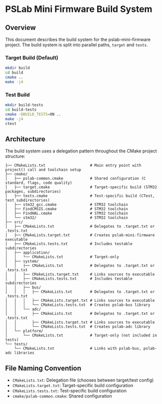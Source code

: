 # PSLab Mini Firmware Build System

## Overview

This document describes the build system for the pslab-mini-firmware project.
The build system is split into parallel paths, `target` and `tests`.

### Target Build (Default)
```bash
mkdir build
cd build
cmake ..
make -j4
```

### Test Build
```bash
mkdir build-tests  
cd build-tests
cmake -DBUILD_TESTS=ON ..
make -j4
ctest
```

## Architecture

The build system uses a delegation pattern throughout the CMake project structure:

```
├── CMakeLists.txt                    # Main entry point with project() call and toolchain setup
├── cmake/
│   ├── pslab-common.cmake            # Shared configuration (C standard, flags, code quality)
│   ├── target.cmake                  # Target-specific build (STM32 packages, subdirectories)
│   ├── tests.cmake                   # Test-specific build (CTest, test subdirectories)
│   ├── stm32_gcc.cmake               # STM32 toolchain
│   ├── FindCMSIS.cmake               # STM32 toolchain
│   ├── FindHAL.cmake                 # STM32 toolchain
│   └── stm32/                        # STM32 toolchain
├── src/
│   ├── CMakeLists.txt                # Delegates to .target.txt or .tests.txt
│   ├── CMakeLists.target.txt         # Creates pslab-mini-firmware executable
│   ├── CMakeLists.tests.txt          # Includes testable subdirectories
│   ├── application/
│   │   └── CMakeLists.txt            # Target-only
│   ├── system/
│   │   ├── CMakeLists.txt            # Delegates to .target.txt or .tests.txt
│   │   ├── CMakeLists.target.txt     # Links sources to executable
│   │   ├── CMakeLists.tests.txt      # Includes testable subdirectories
│   │   ├── bus/
│   │   │   ├── CMakeLists.txt        # Delegates to .target.txt or .tests.txt
│   │   │   ├── CMakeLists.target.txt # Links sources to executable
│   │   │   └── CMakeLists.tests.txt  # Creates pslab-bus library
│   │   └── adc/
│   │       ├── CMakeLists.txt        # Delegates to .target.txt or .tests.txt
│   │       ├── CMakeLists.target.txt # Links sources to executable
│   │       └── CMakeLists.tests.txt  # Creates pslab-adc library
│   └── platform/
│       └── CMakeLists.txt            # Target-only (not included in tests)
└── tests/
    └── CMakeLists.txt                # Links with pslab-bus, pslab-adc libraries
```

## File Naming Convention

- `CMakeLists.txt`: Delegation file (chooses between target/test config)
- `CMakeLists.target.txt`: Target-specific build configuration  
- `CMakeLists.tests.txt`: Test-specific build configuration
- `cmake/pslab-common.cmake`: Shared configuration
